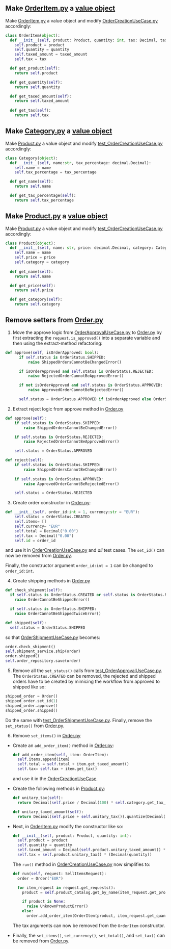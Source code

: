 ## Make [OrderItem.py](TellDontAskKata#src/domain/OrderItem.py) a [value object](https://medium.com/swlh/value-objects-to-the-rescue-28c563ad97c6)

Make [OrderItem.py](TellDontAskKata#src/domain/OrderItem.py) a value object and modify [OrderCreationUseCase.py](TellDontAskKata#src/useCase/OrderCreationUseCase.py) accordingly:

```python
class OrderItem(object):
  def __init__(self, product: Product, quantity: int, tax: Decimal, taxed_amount: Decimal):
    self.product = product
    self.quantity = quantity
    self.taxed_amount = taxed_amount
    self.tax = tax

  def get_product(self):
    return self.product

  def get_quantity(self):
    return self.quantity

  def get_taxed_amount(self):
    return self.taxed_amount
      
  def get_tax(self):
    return self.tax
```


## Make [Category.py](TellDontAskKata#src/domain/Category.py) a [value object](https://medium.com/swlh/value-objects-to-the-rescue-28c563ad97c6)

Make [Product.py](TellDontAskKata#src/domain/Product.py) a value object and modify [test_OrderCreationUseCase.py](TellDontAskKata#test/useCase/test_OrderCreationUseCase.py) accordingly:

```python
class Category(object):
  def __init__(self, name:str, tax_percentage: decimal.Decimal):
    self.name = name
    self.tax_percentage = tax_percentage

  def get_name(self):
    return self.name

  def get_tax_percentage(self):
    return self.tax_percentage
```

## Make [Product.py](TellDontAskKata#src/domain/Product.py) a [value object](https://medium.com/swlh/value-objects-to-the-rescue-28c563ad97c6)

Make [Product.py](TellDontAskKata#src/domain/Product.py) a value object and modify [test_OrderCreationUseCase.py](TellDontAskKata#test/useCase/test_OrderCreationUseCase.py) accordingly:

```python
class Product(object):
  def __init__(self, name: str, price: decimal.Decimal, category: Category):
    self.name = name
    self.price = price
    self.category = category
    
  def get_name(self):
    return self.name

  def get_price(self):
    return self.price

  def get_category(self):
    return self.category
```


## Remove setters from [Order.py](TellDontAskKata#src/domain/Order.py)

1. Move the approve logic from [OrderApprovalUseCase.py](TellDontAskKata#src/useCase/OrderApprovalUseCase.py) to [Order.py](TellDontAskKata#src/domain/Order.py) by first extracting the `request.is_approved()` into a separate variable and then using the extract-method refactoring:
  ```python
  def approve(self, isOrderApproved: bool):
        if self.status is OrderStatus.SHIPPED:
            raise ShippedOrdersCannotBeChangedError()

        if isOrderApproved and self.status is OrderStatus.REJECTED:
            raise RejectedOrderCannotBeApprovedError()

        if not isOrderApproved and self.status is OrderStatus.APPROVED:
            raise ApprovedOrderCannotBeRejectedError()

        self.status = OrderStatus.APPROVED if isOrderApproved else OrderStatus.REJECTED  
  ```

2. Extract reject logic from approve method in [Order.py](TellDontAskKata#src/domain/Order.py)

  ```python
  def approve(self):
      if self.status is OrderStatus.SHIPPED:
          raise ShippedOrdersCannotBeChangedError()

      if self.status is OrderStatus.REJECTED:
          raise RejectedOrderCannotBeApprovedError()

      self.status = OrderStatus.APPROVED

  def reject(self):
      if self.status is OrderStatus.SHIPPED:
          raise ShippedOrdersCannotBeChangedError()
          
      if self.status is OrderStatus.APPROVED:
          raise ApprovedOrderCannotBeRejectedError()

      self.status = OrderStatus.REJECTED
  ```

3. Create order constructor in [Order.py](TellDontAskKata#src/domain/Order.py):
  ```python
  def __init__(self, order_id:int = 1, currency:str = "EUR"):
      self.status = OrderStatus.CREATED
      self.items= []
      self.currency= "EUR"
      self.total = Decimal("0.00")
      self.tax = Decimal("0.00")
      self.id = order_id  
  ```
  and use it in [OrderCreationUseCase.py](TellDontAskKata#src/useCase/OrderCreationUseCase.py) and _all_ test cases. The `set_id()` can now be removed from [Order.py](TellDontAskKata#src/domain/Order.py).

  Finally, the constructor argument `order_id:int = 1` can be changed to `order_id:int`.

4. Create shipping methods in [Order.py](TellDontAskKata#src/domain/Order.py)
  ```python
  def check_shipment(self):
    if self.status is OrderStatus.CREATED or self.status is OrderStatus.REJECTED:
      raise OrderCannotBeShippedError()

    if self.status is OrderStatus.SHIPPED:
      raise OrderCannotBeShippedTwiceError()

  def shipped(self):
    self.status = OrderStatus.SHIPPED
  ```
  so that [OrderShipmentUseCase.py](TellDontAskKata#src/useCase/OrderShipmentUseCase.py) becomes:
  ```python
order.check_shipment()
  self.shipment_service.ship(order)
  order.shipped()
  self.order_repository.save(order)
  ```

5. Remove all the `set_status()` calls from [test_OrderApprovalUseCase.py](TellDontAskKata#test/useCase/test_OrderApprovalUseCase.py). The `OrderStatus.CREATED` can be removed, the rejected and shipped orders have to be created by mimicing the workflow from approved to shipped like so:
  ```python
  shipped_order = Order()
  shipped_order.set_id(1)
  shipped_order.approve()
  shipped_order.shipped() 
  ```
  Do the same with [test_OrderShipmentUseCase.py](TellDontAskKata#test/useCase/test_OrderShipmentUseCase.py). Finally, remove the `set_status()` from [Order.py](TellDontAskKata#src/domain/Order.py).


6. Remove `set_items()` in [Order.py](TellDontAskKata#src/domain/Order.py)
  
  - Create an `add_order_item()` method in [Order.py](TellDontAskKata#src/domain/Order.py):

    ```python
    def add_order_item(self, item: OrderItem):
      self.items.append(item)
      self.total = self.total + item.get_taxed_amount()
      self.tax= self.tax + item.get_tax()  
    ```  
    and use it in the [OrderCreationUseCase](TellDontAskKata#src/useCase/OrderCreationUseCase.py).

  - Create the following methods in [Product.py](TellDontAskKata#src/domain/Product.py):

    ```python
    def unitary_tax(self):
      return Decimal(self.price / Decimal(100) * self.category.get_tax_percentage()).quantize(Decimal('0.01'), rounding=ROUND_HALF_UP)

    def unitary_taxed_amount(self):
      return Decimal(self.price + self.unitary_tax()).quantize(Decimal('0.01'), rounding=ROUND_HALF_UP)
    ```

  - Next, in [OrderItem.py](TellDontAskKata#src/domain/OrderItem.py) modify the constructor like so:

    ```python
    def __init__(self, product: Product, quantity: int):
      self.product = product
      self.quantity = quantity
      self.taxed_amount = Decimal(self.product.unitary_taxed_amount() * Decimal(quantity).quantize(Decimal('0.01'), rounding=ROUND_HALF_UP))
      self.tax = self.product.unitary_tax() * (Decimal(quantity))
    ```
  
    The `run()` method in [OrderCreationUseCase.py](TellDontAskKata#src/useCase/OrderCreationUseCase.py) now simplifies to:
    ```python
    def run(self, request: SellItemsRequest):
      order = Order("EUR")

      for item_request in request.get_requests():
        product = self.product_catalog.get_by_name(item_request.get_product_name())

        if product is None:
          raise UnknownProductError()
        else:
          order.add_order_item(OrderItem(product, item_request.get_quantity()))
    ``` 
    The tax arguments can now be removed from the `OrderItem` constructor.

  - Finally, the `set_items()`, `set_currency()`, `set_total()`, and `set_tax()` can be removed from [Order.py](TellDontAskKata#src/domain/Order.py).